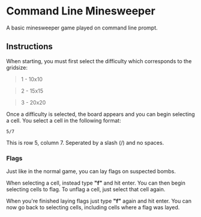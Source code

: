 # Command Line Minesweeper
A basic minesweeper game played on command line prompt.

## Instructions
When starting, you must first select the difficulty which corresponds to the gridsize:

> 1 - 10x10

> 2 - 15x15

> 3 - 20x20

Once a difficulty is selected, the board appears and you can begin selecting a cell. You select a cell in the following format:

    5/7

This is row 5, column 7. Seperated by a slash (/) and no spaces.

### Flags
Just like in the normal game, you can lay flags on suspected bombs.

When selecting a cell, instead type **"f"** and hit enter. You can then begin selecting cells to flag. To unflag a cell, just select that cell again.

When you're finished laying flags just type **"f"** again and hit enter. You can now go back to selecting cells, including cells where a flag was layed.